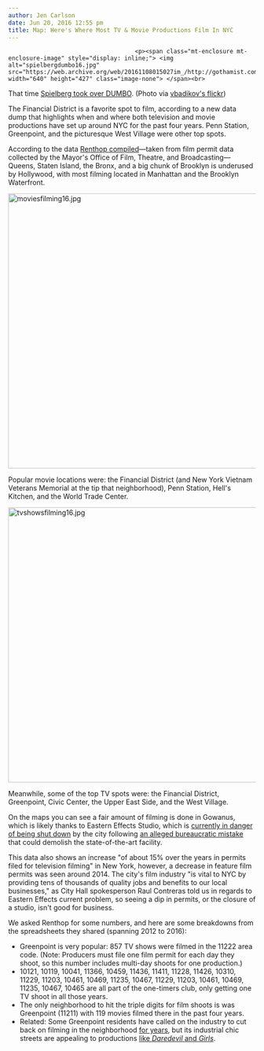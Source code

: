 ```yaml
---
author: Jen Carlson
date: Jun 20, 2016 12:55 pm
title: Map: Here's Where Most TV & Movie Productions Film In NYC
---
```


	
										<p><span class="mt-enclosure mt-enclosure-image" style="display: inline;"> <img alt="spielbergdumbo16.jpg" src="https://web.archive.org/web/20161108015027im_/http://gothamist.com/attachments/arts_jen/spielbergdumbo16.jpg" width="640" height="427" class="image-none"> </span><br>
<span class="photo_caption">That time <a href="https://web.archive.org/web/20161108015027/http://gothamist.com/2014/09/18/photos_st_james_place.php#photo-1">Spielberg took over DUMBO</a>. (Photo via <a href="https://web.archive.org/web/20161108015027/https://www.flickr.com/photos/vbadikov/sets/72157647597469606">vbadikov&apos;s flickr</a>)</span></p>

<p>The Financial District is a favorite spot to film, according to a new data dump that highlights when and where both television and movie productions have set up around NYC for the past four years. Penn Station, Greenpoint, and the picturesque West Village were other top spots.</p>

<p>According to the data <a href="https://web.archive.org/web/20161108015027/https://www.renthop.com/study/new-york-city-ny/film-study.html">Renthop compiled</a>&#x2014;taken from film permit data collected by the Mayor&apos;s Office of Film, Theatre, and Broadcasting&#x2014;Queens, Staten Island, the Bronx, and a big chunk of Brooklyn is underused by Hollywood, with most filming located in Manhattan and the Brooklyn Waterfront. </p>

<p><span class="mt-enclosure mt-enclosure-image" style="display: inline;"> <img alt="moviesfilming16.jpg" src="https://web.archive.org/web/20161108015027im_/http://gothamist.com/attachments/arts_jen/moviesfilming16.jpg" width="640" height="560" class="image-none"> </span></p>

<p>Popular movie locations were: the Financial District (and New York Vietnam Veterans Memorial at the tip that neighborhood), Penn Station, Hell&apos;s Kitchen, and the World Trade Center.</p>

<p><span class="mt-enclosure mt-enclosure-image" style="display: inline;"> <img alt="tvshowsfilming16.jpg" src="https://web.archive.org/web/20161108015027im_/http://gothamist.com/attachments/arts_jen/tvshowsfilming16.jpg" width="640" height="560" class="image-none"> </span></p>

<p>Meanwhile, some of the top TV spots were: the Financial District, Greenpoint, Civic Center, the Upper East Side, and the West Village. </p>

<p>On the maps you can see a fair amount of filming is done in Gowanus, which is likely thanks to Eastern Effects Studio, which is <a href="https://web.archive.org/web/20161108015027/http://gothamist.com/2016/06/10/epa_vs_eastern_effects.php">currently in danger of being shut down</a> by the city following <a href="https://web.archive.org/web/20161108015027/http://gothamist.com/2016/05/31/gowanus_americans_set_nyc.php">an alleged bureaucratic mistake</a> that could demolish the state-of-the-art facility. </p>

<p>This data also shows an increase &quot;of about 15% over the years in permits filed for television filming&quot; in New York, however, a decrease in feature film permits was seen around 2014. The city&apos;s film industry &quot;is vital to NYC by providing tens of thousands of quality jobs and benefits to our local businesses,&quot; as City Hall spokesperson Raul Contreras told us in regards to Eastern Effects current problem, so seeing a dip in permits, or the closure of a studio, isn&apos;t good for business.</p>

<p>We asked Renthop for some numbers, and here are some breakdowns from the spreadsheets they shared (spanning 2012 to 2016):</p><ul><li>Greenpoint is very popular: 857 TV shows were filmed in the 11222 area code. (Note: Producers must file one film permit for each day they shoot, so this number includes multi-day shoots for one production.)<br>
</li><li>10121, 10119, 10041, 11366, 10459, 11436, 11411, 11228, 11426, 10310, 11229, 11203, 10461, 10469, 11235, 10467, 11229, 11203, 10461, 10469, 11235, 10467, 10465 are all part of the one-timers club, only getting one TV shoot in all those years.<br>
</li><li>The only neighborhood to hit the triple digits for film shoots is was Greenpoint (11211) with 119 movies filmed there in the past four years.<br>
</li><li>Related: Some Greenpoint residents have called on the industry to cut back on filming in the neighborhood <a href="https://web.archive.org/web/20161108015027/http://gothamist.com/2009/07/07/greenpoint_residents_want_hollywood.php">for years</a>, but its industrial chic streets are appealing to productions <a href="https://web.archive.org/web/20161108015027/http://www.brooklynpaper.com/stories/38/50/dtg-greenpoint-movie-moratorium-2015-12-11-bk.html">like <em>Daredevil</em> and <em>Girls</em></a>.</li></ul><p></p>					
										
									
				